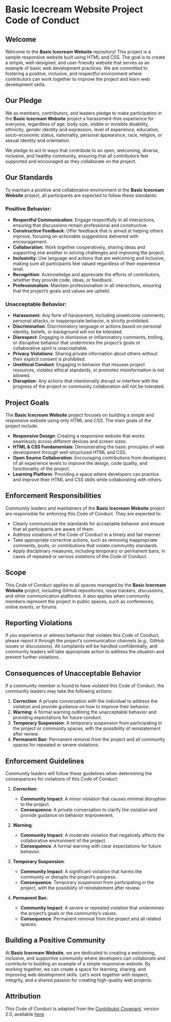 # Basic Icecream Website Project Code of Conduct

## Welcome

Welcome to the **Basic Icecream Website** repository! This project is a sample responsive website built using HTML and CSS. The goal is to create a simple, well-designed, and user-friendly website that serves as an example of basic web development practices. We are committed to fostering a positive, inclusive, and respectful environment where contributors can work together to improve the project and learn web development skills.

## Our Pledge

We as members, contributors, and leaders pledge to make participation in the **Basic Icecream Website** project a harassment-free experience for everyone, regardless of age, body size, visible or invisible disability, ethnicity, gender identity and expression, level of experience, education, socio-economic status, nationality, personal appearance, race, religion, or sexual identity and orientation.

We pledge to act in ways that contribute to an open, welcoming, diverse, inclusive, and healthy community, ensuring that all contributors feel supported and encouraged as they collaborate on the project.

## Our Standards

To maintain a positive and collaborative environment in the **Basic Icecream Website** project, all participants are expected to follow these standards:

### Positive Behavior:
- **Respectful Communication**: Engage respectfully in all interactions, ensuring that discussions remain professional and constructive.
- **Constructive Feedback**: Offer feedback that is aimed at helping others improve, focusing on actionable suggestions delivered with encouragement.
- **Collaboration**: Work together cooperatively, sharing ideas and supporting one another in solving challenges and improving the project.
- **Inclusivity**: Use language and actions that are welcoming and inclusive, making sure all participants feel valued regardless of their experience level.
- **Recognition**: Acknowledge and appreciate the efforts of contributors, whether they provide code, ideas, or feedback.
- **Professionalism**: Maintain professionalism in all interactions, ensuring that the project’s goals and values are upheld.

### Unacceptable Behavior:
- **Harassment**: Any form of harassment, including unwelcome comments, personal attacks, or inappropriate behavior, is strictly prohibited.
- **Discrimination**: Discriminatory language or actions based on personal identity, beliefs, or background will not be tolerated.
- **Disrespect**: Engaging in dismissive or inflammatory comments, trolling, or disruptive behavior that undermines the project’s goals or collaborative spirit is unacceptable.
- **Privacy Violations**: Sharing private information about others without their explicit consent is prohibited.
- **Unethical Conduct**: Engaging in behavior that misuses project resources, violates ethical standards, or promotes misinformation is not allowed.
- **Disruption**: Any actions that intentionally disrupt or interfere with the progress of the project or community collaboration will not be tolerated.

## Project Goals

The **Basic Icecream Website** project focuses on building a simple and responsive website using only HTML and CSS. The main goals of the project include:

- **Responsive Design**: Creating a responsive website that works seamlessly across different devices and screen sizes.
- **HTML & CSS Fundamentals**: Demonstrating the basic principles of web development through well-structured HTML and CSS.
- **Open Source Collaboration**: Encouraging contributions from developers of all experience levels to improve the design, code quality, and functionality of the project.
- **Learning Platform**: Providing a space where developers can practice and improve their HTML and CSS skills while collaborating with others.

## Enforcement Responsibilities

Community leaders and maintainers of the **Basic Icecream Website** project are responsible for enforcing this Code of Conduct. They are expected to:

- Clearly communicate the standards for acceptable behavior and ensure that all participants are aware of them.
- Address violations of the Code of Conduct in a timely and fair manner.
- Take appropriate corrective actions, such as removing inappropriate comments, posts, or contributions that violate community standards.
- Apply disciplinary measures, including temporary or permanent bans, in cases of repeated or serious violations of the Code of Conduct.

## Scope

This Code of Conduct applies to all spaces managed by the **Basic Icecream Website** project, including GitHub repositories, issue trackers, discussions, and other communication platforms. It also applies when community members represent the project in public spaces, such as conferences, online events, or forums.

## Reporting Violations

If you experience or witness behavior that violates this Code of Conduct, please report it through the project’s communication channels (e.g., GitHub issues or discussions). All complaints will be handled confidentially, and community leaders will take appropriate action to address the situation and prevent further violations.

## Consequences of Unacceptable Behavior

If a community member is found to have violated this Code of Conduct, the community leaders may take the following actions:

1. **Correction**: A private conversation with the individual to address the violation and provide guidance on how to improve their behavior.
2. **Warning**: A formal warning outlining the unacceptable behavior and providing expectations for future conduct.
3. **Temporary Suspension**: A temporary suspension from participating in the project or community spaces, with the possibility of reinstatement after review.
4. **Permanent Ban**: Permanent removal from the project and all community spaces for repeated or severe violations.

## Enforcement Guidelines

Community leaders will follow these guidelines when determining the consequences for violations of this Code of Conduct:

1. **Correction**:
   - **Community Impact**: A minor violation that causes minimal disruption to the project.
   - **Consequence**: A private conversation to clarify the violation and provide guidance on behavior improvement.

2. **Warning**:
   - **Community Impact**: A moderate violation that negatively affects the collaborative environment of the project.
   - **Consequence**: A formal warning with clear expectations for future behavior.

3. **Temporary Suspension**:
   - **Community Impact**: A significant violation that harms the community or disrupts the project’s progress.
   - **Consequence**: Temporary suspension from participating in the project, with the possibility of reinstatement after review.

4. **Permanent Ban**:
   - **Community Impact**: A severe or repeated violation that undermines the project’s goals or the community’s values.
   - **Consequence**: Permanent removal from the project and all related spaces.

## Building a Positive Community

At **Basic Icecream Website**, we are dedicated to creating a welcoming, inclusive, and supportive community where developers can collaborate and contribute to building an example of a simple responsive website. By working together, we can create a space for learning, sharing, and improving web development skills. Let’s work together with respect, integrity, and a shared passion for creating high-quality web projects.

## Attribution

This Code of Conduct is adapted from the [Contributor Covenant](https://www.contributor-covenant.org), version 2.0, available [here](https://www.contributor-covenant.org/version/2/0/code_of_conduct.html).
